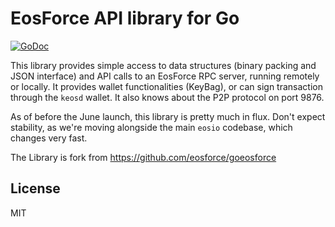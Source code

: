 EosForce API library for Go
=========================

[![GoDoc](https://godoc.org/github.com/eosforce/goeosforce?status.svg)](https://godoc.org/github.com/eosforce/goeosforce)

This library provides simple access to data structures (binary packing
and JSON interface) and API calls to an EosForce RPC server, running
remotely or locally.  It provides wallet functionalities (KeyBag), or
can sign transaction through the `keosd` wallet. It also knows about
the P2P protocol on port 9876.

As of before the June launch, this library is pretty much in
flux. Don't expect stability, as we're moving alongside the main
`eosio` codebase, which changes very fast.


The Library is fork from https://github.com/eosforce/goeosforce

License
-------

MIT
